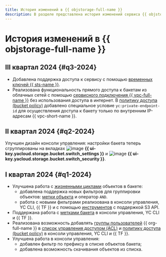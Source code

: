 ```yaml
---
title: История изменений в {{ objstorage-full-name }}
description: В разделе представлена история изменений сервиса {{ objstorage-name }}.
---
```


# История изменений в {{ objstorage-full-name }}

## III квартал 2024 {#q3-2024}

* Добавлена поддержка доступа к сервису с помощью [временных ключей {{ sts-name }}](./operations/buckets/create-sts-key.md).
* Реализована функциональность прямого доступа к бакетам из облачных сетей с помощью [сервисного подключения {{ vpc-full-name }}](./operations/buckets/access-via-vpc.md) без использования доступа в интернет. В [политику доступа (bucket policy)](./security/policy.md) добавлено специальное условие `yc:private-endpoint-id` для осуществления доступа к бакету только по внутренним IP-адресам {{ vpc-short-name }}.

## II квартал 2024 {#q2-2024}

Улучшен дизайн консоли управления: настройки бакета теперь сгруппированы на вкладках ![image](../_assets/console-icons/wrench.svg) **{{ ui-key.yacloud.storage.bucket.switch_settings }}** и ![image](../_assets/console-icons/persons-lock.svg) **{{ ui-key.yacloud.storage.bucket.switch_security }}**.

## I квартал 2024 {#q1-2024}

* Улучшена работа с [жизненными циклами](./concepts/lifecycles.md) объектов в бакете:
  * добавлена поддержка новых фильтров для группировки объектов: [метки объекта](./concepts/tags.md#object-tags) и оператор `AND`.
  * работа с новыми фильтрами реализована в консоли управления, YC CLI, {{ TF }} и с помощью [инструментов](./tools/) с поддержкой S3 API.
* Поддержана работа с [метками бакета](./concepts/tags.md#bucket-tags) в консоли управления, YC CLI и {{ TF }}.
* Реализована возможность добавлять [группы пользователей](../organization/concepts/groups.md) {{ org-full-name }} в [список управления доступом (ACL)](./security/acl.md) и [политику доступа (bucket policy)](./security/policy.md) в консоли управления, YC CLI и {{ TF }}.
* Улучшена работа в консоли управления:
  * добавлен фильтр по префиксу в списке объектов бакета;
  * добавлена возможность скачивания объектов из списка.
